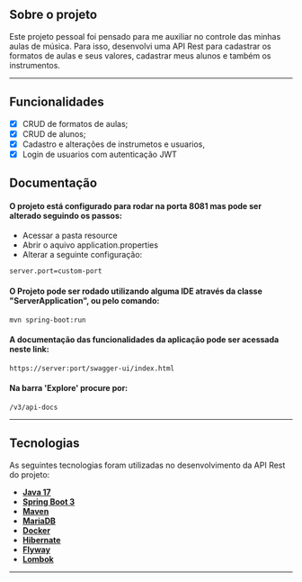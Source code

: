 ## Sobre o projeto
Este projeto pessoal foi pensado para me auxiliar no controle das minhas aulas de música. Para isso, desenvolvi uma API Rest para cadastrar os formatos de aulas e seus valores, cadastrar meus alunos e também os instrumentos.

---

## Funcionalidades

- [x] CRUD de formatos de aulas;
- [x] CRUD de alunos;
- [x] Cadastro e alterações de instrumetos e usuarios,
- [x] Login de usuarios com autenticação JWT

## Documentação

#### O projeto está configurado para rodar na porta 8081 mas pode ser alterado seguindo os passos:

* Acessar a pasta resource
* Abrir o aquivo application.properties
* Alterar a seguinte configuração:

````
server.port=custom-port
````

#### O Projeto pode ser rodado utilizando alguma IDE através da classe "ServerApplication", ou pelo comando:

````
mvn spring-boot:run
````
#### A documentação das funcionalidades da aplicação pode ser acessada neste link:

```
https://server:port/swagger-ui/index.html
```
#### Na barra 'Explore' procure por:

````
/v3/api-docs
````
---

## Tecnologias

As seguintes tecnologias foram utilizadas no desenvolvimento da API Rest do projeto:

- **[Java 17](https://www.oracle.com/java)**
- **[Spring Boot 3](https://spring.io/projects/spring-boot)**
- **[Maven](https://maven.apache.org)**
- **[MariaDB](https://www.mariadb.org)**
- **[Docker](https://www.docker.com)**
- **[Hibernate](https://hibernate.org)**
- **[Flyway](https://flywaydb.org)**
- **[Lombok](https://projectlombok.org)**

---